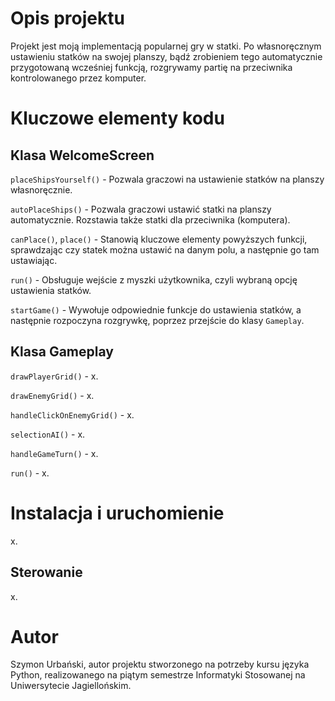 # Opis projektu
Projekt jest moją implementacją popularnej gry w statki.
Po własnoręcznym ustawieniu statków na swojej planszy, bądź zrobieniem tego automatycznie przygotowaną wcześniej funkcją, rozgrywamy partię na przeciwnika kontrolowanego przez komputer.

# Kluczowe elementy kodu

## Klasa WelcomeScreen
`placeShipsYourself()` - Pozwala graczowi na ustawienie statków na planszy własnoręcznie.  

`autoPlaceShips()` - Pozwala graczowi ustawić statki na planszy automatycznie. Rozstawia także statki dla przeciwnika (komputera).  

`canPlace()`, `place()` - Stanowią kluczowe elementy powyższych funkcji, sprawdzając czy statek można ustawić na danym polu, a następnie go tam ustawiając.  

`run()` - Obsługuje wejście z myszki użytkownika, czyli wybraną opcję ustawienia statków.  

`startGame()` - Wywołuje odpowiednie funkcje do ustawienia statków, a następnie rozpoczyna rozgrywkę, poprzez przejście do klasy `Gameplay`.

## Klasa Gameplay
`drawPlayerGrid()` - x.  

`drawEnemyGrid()` - x.  

`handleClickOnEnemyGrid()` - x.  

`selectionAI()` - x.  

`handleGameTurn()` - x.  

`run()` - x.

# Instalacja i uruchomienie
x.

## Sterowanie
x.

# Autor
Szymon Urbański, autor projektu stworzonego na potrzeby kursu języka Python, realizowanego na piątym semestrze Informatyki Stosowanej na Uniwersytecie Jagiellońskim.